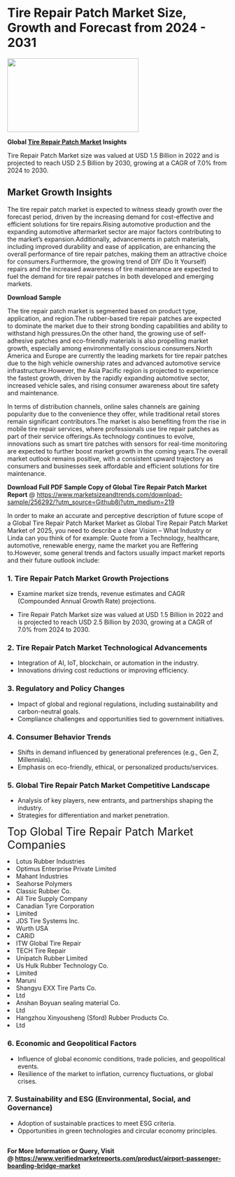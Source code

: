 <H1>Tire Repair Patch Market Size, Growth and Forecast from 2024 - 2031</H1><img class="aligncenter size-medium wp-image-584254" src="https://thirdeyenews.in/wp-content/uploads/2024/09/Global-Market-Research-300x168.jpeg" alt="" width="300" height="168" /><p><strong>Global&nbsp;<a href="https://www.marketsizeandtrends.com/download-sample/256292/?utm_source=Github8j?utm_medium=219">Tire Repair Patch Market</a> Insights</strong></p><p>Tire Repair Patch Market size was valued at USD 1.5 Billion in 2022 and is projected to reach USD 2.5 Billion by 2030, growing at a CAGR of 7.0% from 2024 to 2030.</p><p><h2>Market Growth Insights</h2> <p>The tire repair patch market is expected to witness steady growth over the forecast period, driven by the increasing demand for cost-effective and efficient solutions for tire repairs.Rising automotive production and the expanding automotive aftermarket sector are major factors contributing to the market’s expansion.Additionally, advancements in patch materials, including improved durability and ease of application, are enhancing the overall performance of tire repair patches, making them an attractive choice for consumers.Furthermore, the growing trend of DIY (Do It Yourself) repairs and the increased awareness of tire maintenance are expected to fuel the demand for tire repair patches in both developed and emerging markets.</p> <p><strong>Download Sample</strong></p> <p>The tire repair patch market is segmented based on product type, application, and region.The rubber-based tire repair patches are expected to dominate the market due to their strong bonding capabilities and ability to withstand high pressures.On the other hand, the growing use of self-adhesive patches and eco-friendly materials is also propelling market growth, especially among environmentally conscious consumers.North America and Europe are currently the leading markets for tire repair patches due to the high vehicle ownership rates and advanced automotive service infrastructure.However, the Asia Pacific region is projected to experience the fastest growth, driven by the rapidly expanding automotive sector, increased vehicle sales, and rising consumer awareness about tire safety and maintenance.<p>In terms of distribution channels, online sales channels are gaining popularity due to the convenience they offer, while traditional retail stores remain significant contributors.The market is also benefiting from the rise in mobile tire repair services, where professionals use tire repair patches as part of their service offerings.As technology continues to evolve, innovations such as smart tire patches with sensors for real-time monitoring are expected to further boost market growth in the coming years.The overall market outlook remains positive, with a consistent upward trajectory as consumers and businesses seek affordable and efficient solutions for tire maintenance.</p> <p><span class=""><strong>Download Full PDF Sample Copy of Global Tire Repair Patch Market Report</strong> @ <a href="https://www.marketsizeandtrends.com/download-sample/256292/?utm_source=Github8j?utm_medium=219" target="_blank">https://www.marketsizeandtrends.com/download-sample/256292/?utm_source=Github8j?utm_medium=219</a></span></p><p>In order to make an accurate and perceptive description of future scope of a Global&nbsp;Tire Repair Patch Market Market as Global&nbsp;Tire Repair Patch Market Market of 2025, you need to describe a clear Vision &ndash; What Industry or Linda can you think of for example: Quote from a Technology, healthcare, automotive, renewable energy, name the market you are Reffering to.However, some general trends and factors usually impact market reports and their future outlook include:</p><h3>1.&nbsp;<strong>Tire Repair Patch Market Growth Projections</strong></h3><ul><li>Examine market size trends, revenue estimates and CAGR (Compounded Annual Growth Rate) projections.</li><li><p>Tire Repair Patch Market size was valued at USD 1.5 Billion in 2022 and is projected to reach USD 2.5 Billion by 2030, growing at a CAGR of 7.0% from 2024 to 2030.</p></li></ul><h3>2.&nbsp;<strong>Tire Repair Patch Market Technological Advancements</strong></h3><ul><li>Integration of AI, IoT, blockchain, or automation in the industry.</li><li>Innovations driving cost reductions or improving efficiency.</li></ul><h3>3.&nbsp;<strong>Regulatory and Policy Changes</strong></h3><ul><li>Impact of global and regional regulations, including sustainability and carbon-neutral goals.</li><li>Compliance challenges and opportunities tied to government initiatives.</li></ul><h3>4.&nbsp;<strong>Consumer Behavior Trends</strong></h3><ul><li>Shifts in demand influenced by generational preferences (e.g., Gen Z, Millennials).</li><li>Emphasis on eco-friendly, ethical, or personalized products/services.</li></ul><h3>5.&nbsp;<strong>Global Tire Repair Patch Market Competitive Landscape</strong></h3><ul><li>Analysis of key players, new entrants, and partnerships shaping the industry.</li><li>Strategies for differentiation and market penetration.</li></ul><p data-pm-slice="1 1 []"><span style="color: inherit; font-family: inherit; font-size: 25px;">Top Global Tire Repair Patch Market Companies</span></p><div class="" data-test-id=""><p><li>Lotus Rubber Industries</li><li> Optimus Enterprise Private Limited</li><li> Mahant Industries</li><li> Seahorse Polymers</li><li> Classic Rubber Co.</li><li> All Tire Supply Company</li><li> Canadian Tyre Corporation</li><li> Limited</li><li> JDS Tire Systems Inc.</li><li> Wurth USA</li><li> CARiD</li><li> ITW Global Tire Repair</li><li> TECH Tire Repair</li><li> Unipatch Rubber Limited</li><li> Us Hulk Rubber Technology Co.</li><li> Limited</li><li> Maruni</li><li> Shangyu EXX Tire Parts Co.</li><li> Ltd</li><li> Anshan Boyuan sealing material Co.</li><li> Ltd</li><li> Hangzhou Xinyousheng (Sford) Rubber Products Co.</li><li> Ltd</li></p></div><h3>6.&nbsp;<strong>Economic and Geopolitical Factors</strong></h3><ul><li>Influence of global economic conditions, trade policies, and geopolitical events.</li><li>Resilience of the market to inflation, currency fluctuations, or global crises.</li></ul><h3>7.&nbsp;<strong>Sustainability and ESG (Environmental, Social, and Governance)</strong></h3><ul><li>Adoption of sustainable practices to meet ESG criteria.</li><li>Opportunities in green technologies and circular economy principles.</li></ul><h2><strong style="font-size: 14px;">For More Information or Query, Visit @&nbsp;</strong><a style="background-color: #ffffff; font-size: 14px;" href="https://www.marketsizeandtrends.com/report/tire-repair-patch-market/" target="_blank">https://www.verifiedmarketreports.com/product/airport-passenger-boarding-bridge-market</a></h2>